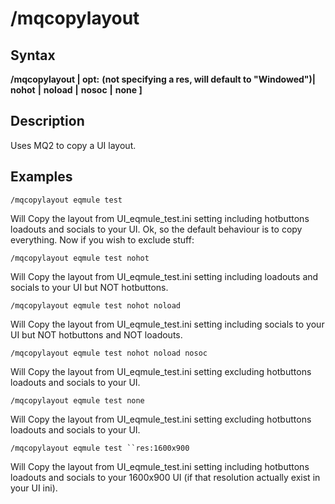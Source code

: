 # /mqcopylayout

## Syntax

**/mqcopylayout \| opt:** **\(not specifying a res, will default to "Windowed"\)\|** **nohot** **\|** **noload** **\|** **nosoc** **\|** **none \]**

## Description

Uses MQ2 to copy a UI layout.

## Examples

`/mqcopylayout eqmule test`

Will Copy the layout from UI\_eqmule\_test.ini setting including hotbuttons loadouts and socials to your UI. Ok, so the default behaviour is to copy everything. Now if you wish to exclude stuff:

`/mqcopylayout eqmule test nohot`

Will Copy the layout from UI\_eqmule\_test.ini setting including loadouts and socials to your UI but NOT hotbuttons.

`/mqcopylayout eqmule test nohot noload`

Will Copy the layout from UI\_eqmule\_test.ini setting including socials to your UI but NOT hotbuttons and NOT loadouts.

`/mqcopylayout eqmule test nohot noload nosoc`

Will Copy the layout from UI\_eqmule\_test.ini setting excluding hotbuttons loadouts and socials to your UI.

`/mqcopylayout eqmule test none`

Will Copy the layout from UI\_eqmule\_test.ini setting excluding hotbuttons loadouts and socials to your UI.

```/mqcopylayout eqmule test ``res:1600x900```

Will Copy the layout from UI\_eqmule\_test.ini setting including hotbuttons loadouts and socials to your 1600x900 UI \(if that resolution actually exist in your UI ini\).

